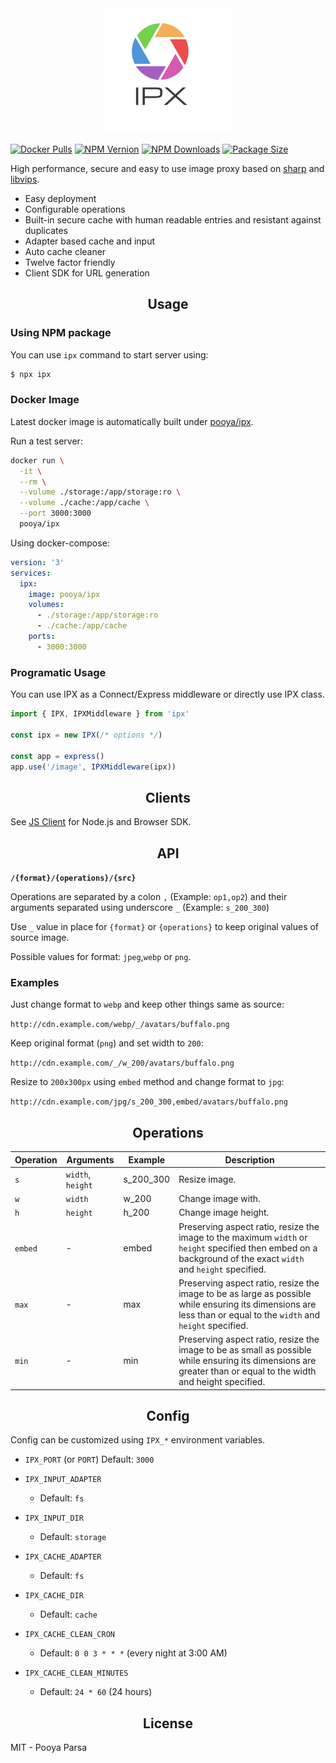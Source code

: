 <div align="center">
<img src="./logo.png" alt="IPX Logo" />
</div>

[![Docker Pulls](https://flat.badgen.net/docker/pulls/pooya/ipx)](https://hub.docker.com/r/pooya/ipx)
[![NPM Vernion](https://flat.badgen.net/npm/v/ipx)](https://www.npmjs.com/package/ipx)
[![NPM Downloads](https://flat.badgen.net/npm/dt/ipx)](https://www.npmjs.com/package/ipx)
[![Package Size](https://flat.badgen.net/packagephobia/install/ipx)](https://packagephobia.now.sh/result?p=ipx)

High performance, secure and easy to use image proxy based on [sharp](https://github.com/lovell/sharp) and [libvips](https://github.com/jcupitt/libvips).

- Easy deployment
- Configurable operations
- Built-in secure cache with human readable entries and resistant against duplicates
- Adapter based cache and input
- Auto cache cleaner
- Twelve factor friendly
- Client SDK for URL generation

<h2 align="center">Usage</h2>

### Using NPM package

You can use `ipx` command to start server using:

```bash
$ npx ipx
```

### Docker Image

Latest docker image is automatically built under [pooya/ipx](https://hub.docker.com/r/pooya/ipx).

Run a test server:

```bash
docker run \
  -it \
  --rm \
  --volume ./storage:/app/storage:ro \
  --volume ./cache:/app/cache \
  --port 3000:3000
  pooya/ipx
```

Using docker-compose:

```yml
version: '3'
services:
  ipx:
    image: pooya/ipx
    volumes:
      - ./storage:/app/storage:ro
      - ./cache:/app/cache
    ports:
      - 3000:3000
```


### Programatic Usage

You can use IPX as a Connect/Express middleware or directly use IPX class.

```js
import { IPX, IPXMiddleware } from 'ipx'

const ipx = new IPX(/* options */)

const app = express()
app.use('/image', IPXMiddleware(ipx))
```

<h2 align="center">Clients</h2>

See [JS Client](./packages/ipx-client/README.md) for Node.js and Browser SDK.

<h2 align="center">API</h2>

**`/{format}/{operations}/{src}`**

Operations are separated by a colon `,` (Example: `op1,op2`) and their arguments separated using underscore `_` (Example: `s_200_300`)

ََ‍‍Use `_` value in place for `{format}` or `{operations}` to keep original values of source image.

Possible values for format: `jpeg`,`webp` or `png`.

### Examples

Just change format to `webp` and keep other things same as source:

`http://cdn.example.com/webp/_/avatars/buffalo.png`

Keep original format (`png`) and set width to `200`:

`http://cdn.example.com/_/w_200/avatars/buffalo.png`

Resize to `200x300px` using `embed` method and change format to `jpg`:

`http://cdn.example.com/jpg/s_200_300,embed/avatars/buffalo.png`


<h2 align="center">Operations</h2>

Operation    |  Arguments            | Example     | Description
-------------|-----------------------|-------------|---------------------------------------------------------
`s`          | `width`, `height`     | s_200_300   | Resize image.
`w`          | `width`               | w_200       | Change image with.
`h`          | `height`              | h_200       | Change image height.
`embed`      | -                     | embed       | Preserving aspect ratio, resize the image to the maximum `width` or `height` specified then embed on a background of the exact `width` and `height` specified.
`max`        | -                     | max         | Preserving aspect ratio, resize the image to be as large as possible while ensuring its dimensions are less than or equal to the `width` and `height` specified.
`min`        | -                     | min         | Preserving aspect ratio, resize the image to be as small as possible while ensuring its dimensions are greater than or equal to the width and height specified.

<h2 align="center">Config</h2>

Config can be customized using `IPX_*` environment variables.

- `IPX_PORT` (or `PORT`)
  Default: `3000`

- `IPX_INPUT_ADAPTER`
  - Default: `fs`

- `IPX_INPUT_DIR`
  - Default: `storage`

- `IPX_CACHE_ADAPTER`
  - Default: `fs`

- `IPX_CACHE_DIR`
  - Default: `cache`

- `IPX_CACHE_CLEAN_CRON`
  - Default: `0 0 3 * * *` (every night at 3:00 AM)

- `IPX_CACHE_CLEAN_MINUTES`
  - Default: `24 * 60` (24 hours)

<h2 align="center">License</h2>

MIT - Pooya Parsa
